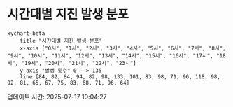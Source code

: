 # 시간대별 지진 발생 분포

```mermaid
xychart-beta
    title "시간대별 지진 발생 분포"
    x-axis ["0시", "1시", "2시", "3시", "4시", "5시", "6시", "7시", "8시", "9시", "10시", "11시", "12시", "13시", "14시", "15시", "16시", "17시", "18시", "19시", "20시", "21시", "22시", "23시"]
    y-axis "발생 횟수" 0 --> 135
    line [84, 82, 84, 94, 82, 98, 133, 101, 83, 98, 71, 96, 118, 98, 92, 81, 65, 67, 75, 83, 68, 71, 96, 64]
```

업데이트 시간: 2025-07-17 10:04:27
